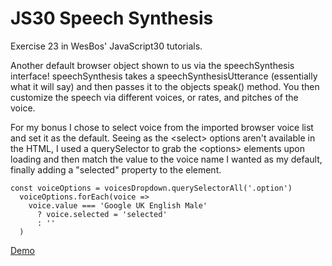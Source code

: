 # JS30 Speech Synthesis
Exercise 23 in WesBos' JavaScript30 tutorials. 

Another default browser object shown to us via the speechSynthesis interface! 
speechSynthesis takes a speechSynthesisUtterance (essentially what it will say) and then passes it to the objects speak() method. 
You then customize the speech via different voices, or rates, and pitches of the voice. 

For my bonus I chose to select voice from the imported browser voice list and set it as the default. Seeing as the &lt;select&gt; options aren't available in the HTML, I used a querySelector to grab the &lt;options&gt; elements upon loading and then match the value to the voice name I wanted as my default, finally adding a "selected" property to the element. 

    const voiceOptions = voicesDropdown.querySelectorAll('.option')
      voiceOptions.forEach(voice =>
        voice.value === 'Google UK English Male'
          ? voice.selected = 'selected'
          : ''
      )

<a href="https://nikrowedevjs30-speech-synthesis.netlify.app/">Demo</a>
